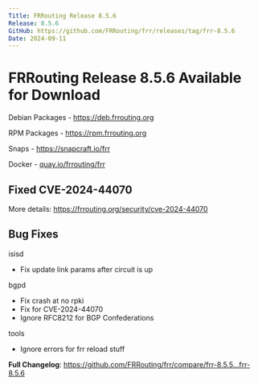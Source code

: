 ```yaml
---
Title: FRRouting Release 8.5.6
Release: 8.5.6
GitHub: https://github.com/FRRouting/frr/releases/tag/frr-8.5.6
Date: 2024-09-11
---
```


FRRouting Release 8.5.6 Available for Download
==============================================

Debian Packages - https://deb.frrouting.org

RPM Packages - https://rpm.frrouting.org

Snaps - https://snapcraft.io/frr

Docker - [quay.io/frrouting/frr](https://quay.io/repository/frrouting/frr/manifest/sha256:fe0a50e43df56d80fffff412e990e2cf540ee3e019148e3f88fad65654a8635a)

## Fixed CVE-2024-44070

More details: https://frrouting.org/security/cve-2024-44070

## Bug Fixes

isisd
- Fix update link params after circuit is up

bgpd
- Fix crash at no rpki
- Fix for CVE-2024-44070
- Ignore RFC8212 for BGP Confederations

tools
- Ignore errors for frr reload stuff

**Full Changelog**: https://github.com/FRRouting/frr/compare/frr-8.5.5...frr-8.5.6

